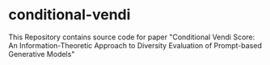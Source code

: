 # conditional-vendi
This Repository contains source code for paper "Conditional Vendi Score: An Information-Theoretic Approach to Diversity Evaluation of Prompt-based Generative Models"
